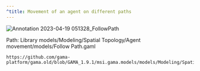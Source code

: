 ```yaml
---
^title: Movement of an agent on different paths
---
```


![Annotation 2023-04-19 051328_FollowPath](https://user-images.githubusercontent.com/4437331/232958211-34dbe59f-ae3a-49c8-87f9-5c350ed0d837.png)

Path: Library models/Modeling/Spatial Topology/Agent movement/models/Follow Path.gaml

```gaml reference
https://github.com/gama-platform/gama.old/blob/GAMA_1.9.1/msi.gama.models/models/Modeling/Spatial%20Topology/Agent%20movement/models/Follow%20Path.gaml
```

